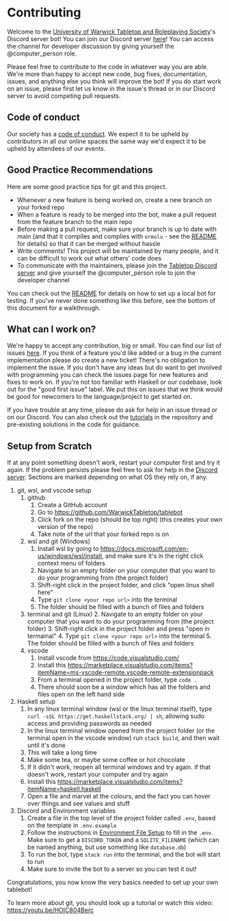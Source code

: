 # Contributing

Welcome to the [University of Warwick Tabletop and Roleplaying Society](https://warwicktabletop.co.uk)'s Discord server bot! You can join our Discord server [here](https://warwicktabletop.co.uk/discord)! You can access the channel for developer discussion by giving yourself the @computer_person role.

Please feel free to contribute to the code in whatever way you are able. We're more than happy to accept new code, bug fixes, documentation, issues, and anything else you think will improve the bot! If you do start work on an issue, please first let us know in the issue's thread or in our Discord server to avoid competing pull requests.

## Code of conduct

Our society has a [code of conduct](https://www.warwicktabletop.co.uk/page/codeofconduct/). We expect it to be upheld by contributors in all our online spaces the same way we'd expect it to be upheld by attendees of our events.

## Good Practice Recommendations

Here are some good practice tips for git and this project.

* Whenever a new feature is being worked on, create a new branch on your forked repo
* When a feature is ready to be merged into the bot, make a pull request from the feature branch to the main repo
* Before making a pull request, make sure your branch is up to date with main (and that it compiles and complies with `ormolu` - see the [README](https://github.com/WarwickTabletop/tablebot#readme) for details) so that it can be merged without hassle
* Write comments! This project will be maintained by many people, and it can be difficult to work out what others' code does
* To communicate with the maintainers, please join the [Tabletop Discord server](https://warwicktabletop.co.uk/discord) and give yourself the @computer_person role to join the developer channel

You can check out the [README](https://github.com/WarwickTabletop/tablebot#readme) for details on how to set up a local bot for testing. If you've never done something like this before, see the bottom of this document for a walkthrough.

## What can I work on?

We're happy to accept any contribution, big or small. You can find our list of issues [here](https://github.com/WarwickTabletop/tablebot/issues). If you think of a feature you'd like added or a bug in the current implementation please do create a new ticket! There's no obligation to implement the issue. If you don't have any ideas but do want to get involved with programming you can check the issues page for new features and fixes to work on. If you're not too familiar with Haskell or our codebase, look out for the "good first issue" label. We put this on issues that we think would be good for newcomers to the language/project to get started on.

If you have trouble at any time, please do ask for help in an issue thread or on our Discord. You can also check out the [tutorials](https://github.com/WarwickTabletop/tablebot/tree/main/tutorials) in the repository and pre-existing solutions in the code for guidance.

## Setup from Scratch

If at any point something doesn't work, restart your computer first and try it again. If the problem persists please feel free to ask for help in the [Discord server](https://www.warwicktabletop.co.uk/discord/). Sections are marked depending on what OS they rely on, if any.

1. git, wsl, and vscode setup
    1. github
        1. Create a GitHub account
        2. Go to <https://github.com/WarwickTabletop/tablebot>
        3. Click fork on the repo (should be top right) (this creates your own version of the repo)
        4. Take note of the url that your forked repo is on
    2. wsl and git (Windows)
        1. Install wsl by going to <https://docs.microsoft.com/en-us/windows/wsl/install>, and make sure it's in the right click context menu of folders
        2. Navigate to an empty folder on your computer that you want to do your programming from (the project folder)
        3. Shift-right click in the project folder, and click "open linux shell here"
        4. Type `git clone <your repo url>` into the terminal
        5. The folder should be filled with a bunch of files and folders
    3. terminal and git (Linux)
        2. Navigate to an empty folder on your computer that you want to do your programming from (the project folder)
        3. Shift-right click in the project folder and press "open in termainal"
        4. Type `git clone <your repo url>` into the terminal
        5. The folder should be filled with a bunch of files and folders
    4. vscode
        1. Install vscode from <https://code.visualstudio.com/>
        2. Install this <https://marketplace.visualstudio.com/items?itemName=ms-vscode-remote.vscode-remote-extensionpack>
        3. From a terminal opened in the project folder, type `code .`
        4. There should soon be a window which has all the folders and files open on the left hand side
2. Haskell setup
    1. In any linux terminal window (wsl or the linux terminal itself), type `curl -sSL https://get.haskellstack.org/ | sh`, allowing sudo access and providing passwords as needed
    2. In the linux terminal window opened from the project folder (or the terminal open in the vscode window) run `stack build`, and then wait until it's done
    3. This will take a long time
    4. Make some tea, or maybe some coffee or hot chocolate
    5. If it didn't work, reopen all terminal windows and try again. if that doesn't work, restart your computer and try again
    6. Install this <https://marketplace.visualstudio.com/items?itemName=haskell.haskell>
    7. Open a file and marvel at the colours, and the fact you can hover over things and see values and stuff
3. Discord and Environment variables
    1. Create a file in the top level of the project folder called `.env`, based on the template in `.env.example`
    2. Follow the instructions in [Environment File Setup](#environment-file-setup) to fill in the `.env`. Make sure to get a `DISCORD_TOKEN` and a `SQLITE_FILENAME` (which can be named anything, but use something like `database.db`)
    3. To run the bot, type `stack run` into the terminal, and the bot will start to run
    4. Make sure to invite the bot to a server so you can test it out!

Congratulations, you now know the very basics needed to set up your own tablebot!

To learn more about git, you should look up a tutorial or watch this video: <https://youtu.be/HOIC804Berc>
